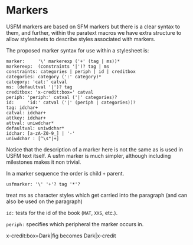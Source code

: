 # Markers

USFM markers are based on SFM markers but there is a clear syntax to them, and
further, within the paratext macros we have extra structure to allow stylesheets
to describe styles associated with markers.

The proposed marker syntax for use within a stylesheet is:

```
marker:     '\' markerexp ('+' (tag | ms))*
markerexp:  (constraints '|')? tag | ms
constraints: categories | periph | id | creditbox 
categories: category (':' category)*
category: 'cat:' catval
ms: (defaultval '|')? tag
creditbox: 'x-credit:box=' catval
periph: 'periph:' catval ('|' categories)?
id:     'id:' catval ('|' (periph | categories))?
tag: idchar+
catval: idchar+
attkey: idchar+
attval: uniwdchar*
defaultval: uniwdchar*
idchar: [a-zA-Z0-9_] | '-'
uniwdchar : [^\s"|+]
```

Notice that the description of a marker here is not the same as is used in USFM
text itself. A usfm marker is much simpler, although including milestones makes
it non trivial.

In a marker sequence the order is child `+` parent.

```
usfmarker: '\' '+'? tag '*'?
```

treat ms as character styles which get carried into the paragraph (and can also
be used on the paragraph)

`id:` tests for the id of the book (`MAT`, `XXS`, etc.).

`periph:` specifies which peripheral the marker occurs in.

x-credit:box=Dark|fig becomes Dark|x-credit



